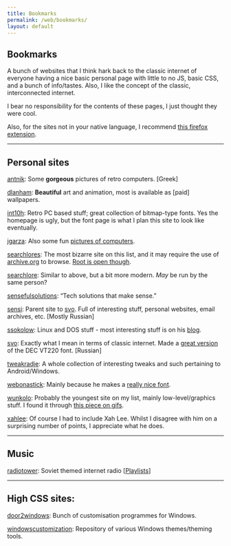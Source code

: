 ```yaml
---
title: Bookmarks
permalink: /web/bookmarks/
layout: default
---
```

## Bookmarks

A bunch of websites that I think hark back to the classic internet of everyone having a nice basic personal page with little to no JS, basic CSS, and a bunch of info/tastes. Also, I like the concept of the classic, interconnected internet.

I bear no responsibility for the contents of these pages, I just thought they were cool.

Also, for the sites not in your native language, I recommend [this firefox extension](https://addons.mozilla.org/en-GB/firefox/addon/traduzir-paginas-web/).

---

## Personal sites

[antnik](https://antnik.wordpress.com/): Some **gorgeous** pictures of retro computers. [Greek]

[dlanham](https://dlanham.com/): **Beautiful** art and animation, most is available as [paid] wallpapers.

[int10h](https://int10h.org/): Retro PC based stuff; great collection of bitmap-type fonts. Yes the homepage is ugly, but the font page is what I plan this site to look like eventually.

[jgarza](http://jgarza.sdf.org/): Also some fun [pictures of computers](http://jgarza.sdf.org/MUSEUM/museum.php).

[searchlores](http://biostatisticien.eu/www.searchlores.org/words.htm#top): The most bizarre site on this list, and it may require the use of [archive.org](https://web.archive.org/) to browse. [Root is open though](http://biostatisticien.eu/www.searchlores.org/).

[searchlore](https://www.searchlore.org/): Similar to above, but a bit more modern. _May_ be run by the same person?

[sensefulsolutions](http://www.sensefulsolutions.com/): “Tech solutions that make sense.”

[sensi](http://sensi.org/): Parent site to [svo](#svo). Full of interesting stuff, personal websites, email archives, etc. [Mostly Russian]

[ssokolow](http://ssokolow.com/): Linux and DOS stuff - most interesting stuff is on his [blog](http://blog.ssokolow.com/).

[svo](http://sensi.org/~svo/): Exactly what I mean in terms of classic internet. Made a [great version](http://sensi.org/~svo/glasstty/) of the DEC VT220 font. [Russian]

[tweakradje](https://sites.google.com/site/tweakradje/): A whole collection of interesting tweaks and such pertaining to Android/Windows.

[webonastick](https://webonastick.com/): Mainly because he makes a [really nice font](https://webonastick.com/fonts/routed-gothic/).

[wunkolo](https://wunkolo.github.io/): Probably the youngest site on my list, mainly low-level/graphics stuff. I found it through [this piece on gifs](https://wunkolo.github.io/).

[xahlee](http://xahlee.info/): Of course I had to include Xah Lee. Whilst I disagree with him on a surprising number of points, I appreciate what he does.

---

## Music

[radiotower](http://radiotower.su/): Soviet themed internet radio [[Playlists](http://listen.radiotower.su:8000/)]

---

## High CSS sites:

[door2windows](http://www.door2windows.com/): Bunch of customisation programmes for Windows.

[windowscustomization](https://windowscustomization.com/): Repository of various Windows themes/theming tools.

